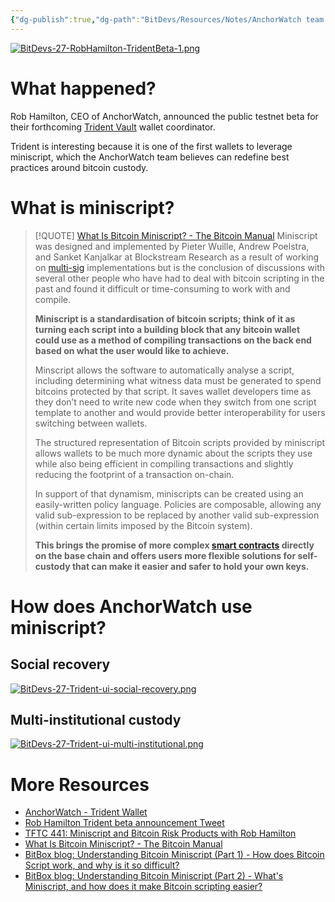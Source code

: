```yaml
---
{"dg-publish":true,"dg-path":"BitDevs/Resources/Notes/AnchorWatch team launches public Trident wallet beta.md","permalink":"/bit-devs/resources/notes/anchor-watch-team-launches-public-trident-wallet-beta/","title":"AnchorWatch team launches public Trident wallet beta","tags":["bitdevs","bitcoin","socratic-26","custody","miniscript","multisig"],"noteIcon":"3","created":"2023-09-24T20:25:11.093-10:00","updated":"2023-09-24T21:50:06.659-10:00"}
---
```




[![BitDevs-27-RobHamilton-TridentBeta-1.png](/img/user/para/artifacts/BitDevs-27-RobHamilton-TridentBeta-1.png)](https://x.com/Rob1Ham/status/1704917235305746439?s=20)

# What happened?

Rob Hamilton, CEO of AnchorWatch, announced the public testnet beta for their forthcoming [Trident Vault](https://www.tridentvault.com) wallet coordinator.

Trident is interesting because it is one of the first wallets to leverage miniscript, which the AnchorWatch team believes can redefine best practices around bitcoin custody.


# What is miniscript?

> [!QUOTE] [What Is Bitcoin Miniscript? - The Bitcoin Manual](https://thebitcoinmanual.com/articles/btc-miniscript/)
> Miniscript was designed and implemented by Pieter Wuille, Andrew Poelstra, and Sanket Kanjalkar at Blockstream Research as a result of working on [multi-sig](https://thebitcoinmanual.com/security/multi-sig/) implementations but is the conclusion of discussions with several other people who have had to deal with bitcoin scripting in the past and found it difficult or time-consuming to work with and compile.
> 
> **Miniscript is a standardisation of bitcoin scripts; think of it as turning each script into a building block that any bitcoin wallet could use as a method of compiling transactions on the back end based on what the user would like to achieve.**
> 
> Minscript allows the software to automatically analyse a script, including determining what witness data must be generated to spend bitcoins protected by that script. It saves wallet developers time as they don’t need to write new code when they switch from one script template to another and would provide better interoperability for users switching between wallets.
> 
> The structured representation of Bitcoin scripts provided by miniscript allows wallets to be much more dynamic about the scripts they use while also being efficient in compiling transactions and slightly reducing the footprint of a transaction on-chain.
> 
> In support of that dynamism, miniscripts can be created using an easily-written policy language. Policies are composable, allowing any valid sub-expression to be replaced by another valid sub-expression (within certain limits imposed by the Bitcoin system).
> 
> **This brings the promise of more complex [smart contracts](https://thebitcoinmanual.com/articles/what-is-a-bitcoin-smart-contract/) directly on the base chain and offers users more flexible solutions for self-custody that can make it easier and safer to hold your own keys.**



# How does AnchorWatch use miniscript?

## Social recovery

[![BitDevs-27-Trident-ui-social-recovery.png](/img/user/para/artifacts/BitDevs-27-Trident-ui-social-recovery.png)](https://x.com/Rob1Ham/status/1704917244734566856?s=20)

## Multi-institutional custody

[![BitDevs-27-Trident-ui-multi-institutional.png](/img/user/para/artifacts/BitDevs-27-Trident-ui-multi-institutional.png)](https://x.com/Rob1Ham/status/1704917250736574744?s=20)

# More Resources
- [AnchorWatch - Trident Wallet](https://www.tridentvault.com/)
- [Rob Hamilton Trident beta announcement Tweet](https://x.com/Rob1Ham/status/1704917235305746439?s=20)
- [TFTC 441: Miniscript and Bitcoin Risk Products with Rob Hamilton](https://tftc.io/tftc-podcast/441/)
- [What Is Bitcoin Miniscript? - The Bitcoin Manual](https://thebitcoinmanual.com/articles/btc-miniscript/)
- [BitBox blog: Understanding Bitcoin Miniscript (Part 1) - How does Bitcoin Script work, and why is it so difficult?](https://bitbox.swiss/blog/understanding-bitcoin-miniscript-part-1/)
- [BitBox blog: Understanding Bitcoin Miniscript (Part 2) - What's Miniscript, and how does it make Bitcoin scripting easier?](https://bitbox.swiss/blog/understanding-bitcoin-miniscript-part-2/)